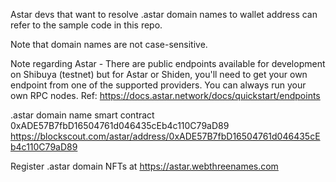 Astar devs that want to resolve .astar domain names to wallet address can refer to the sample code in this repo.

Note that domain names are not case-sensitive.

Note regarding Astar - There are public endpoints available for development on Shibuya (testnet) but for Astar or Shiden, you'll need to get your own endpoint from one of the supported providers. You can always run your own RPC nodes. Ref: https://docs.astar.network/docs/quickstart/endpoints

.astar domain name smart contract 0xADE57B7fbD16504761d046435cEb4c110C79aD89
https://blockscout.com/astar/address/0xADE57B7fbD16504761d046435cEb4c110C79aD89

Register .astar domain NFTs at https://astar.webthreenames.com
